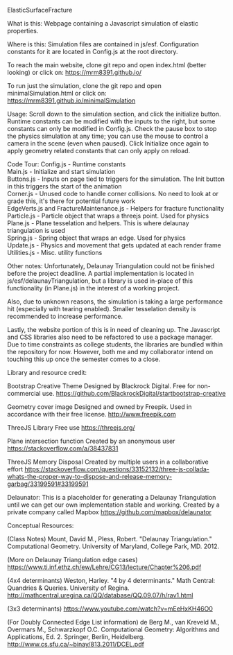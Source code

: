 ElasticSurfaceFracture

What is this: Webpage containing a Javascript simulation of elastic properties.

Where is this: Simulation files are contained in js/esf. Configuration constants for it are located in Config.js at the root directory.

To reach the main website, clone git repo and open index.html (better looking) or click on:
https://mrm8391.github.io/

To run just the simulation, clone the git repo and open minimalSimulation.html or click on:
https://mrm8391.github.io/minimalSimulation

Usage: Scroll down to the simulation section, and click the initialize button. Runtime constants can be modified with the inputs to the right, but some constants can only be modified in Config.js. Check the pause box to stop the physics simulation at any time; you can use the mouse to control a camera in the scene (even when paused). Click Initialize once again to apply geometry related constants that can only apply on reload.

Code Tour:
Config.js - Runtime constants  
Main.js - Initialize and start simulation  
Buttons.js - Inputs on page tied to triggers for the simulation. The Init button in this triggers the start of the animation  
Corner.js - Unused code to handle corner collisions. No need to look at or grade this, it's there for potential future work  
EdgeVerts.js and FractureMaintenance.js - Helpers for fracture functionality  
Particle.js - Particle object that wraps a threejs point. Used for physics  
Plane.js - Plane tesselation and helpers. This is where delaunay triangulation is used  
Spring.js - Spring object that wraps an edge. Used for physics  
Update.js - Physics and movement that gets updated at each render frame  
Utilities.js - Misc. utility functions  

Other notes:
Unfortunately, Delaunay Triangulation could not be finished before the project deadline. A partial implementation is located in js/esf/delaunayTriangulation, but a library is used in-place of this functionality (in Plane.js) in the interest of a working project.

Also, due to unknown reasons, the simulation is taking a large performance hit (especially with tearing enabled). Smaller tesselation density is recommended to increase performance.

Lastly, the website portion of this is in need of cleaning up. The Javascript and CSS libraries also need to be refactored to use a package manager. Due to time constraints as college students, the libraries are bundled within the repository for now. However, both me and my collaborator intend on touching this up once the semester comes to a close.

Library and resource credit:

Bootstrap Creative Theme
Designed by Blackrock Digital. Free for non-commercial use.
https://github.com/BlackrockDigital/startbootstrap-creative

Geometry cover image
Designed and owned by Freepik. Used in accordance with their free license.
http://www.freepik.com

ThreeJS Library
Free use
https://threejs.org/

Plane intersection function
Created by an anonymous user
https://stackoverflow.com/a/38437831

ThreeJS Memory Disposal
Created by multiple users in a collaborative effort
https://stackoverflow.com/questions/33152132/three-js-collada-whats-the-proper-way-to-dispose-and-release-memory-garbag/33199591#33199591

Delaunator: This is a placeholder for generating a Delaunay Triangulation until we can get our own implementation stable and working.
Created by a private company called Mapbox
https://github.com/mapbox/delaunator

Conceptual Resources:

(Class Notes)
Mount, David M., Pless, Robert. "Delaunay Triangulation." Computational Geometry. University of Maryland, College Park, MD. 2012.

(More on Delaunay Triangulation edge cases)
https://www.ti.inf.ethz.ch/ew/Lehre/CG13/lecture/Chapter%206.pdf

(4x4 determinants)
Weston, Harley. "4 by 4 determinants." Math Central: Quandries & Queries. University of Regina. http://mathcentral.uregina.ca/QQ/database/QQ.09.07/h/rav1.html

(3x3 determinants)
https://www.youtube.com/watch?v=mEeHxKH46O0

(For Doubly Connected Edge List information)
de Berg M., van Kreveld M., Overmars M., Schwarzkopf O.C. Computational Geometry: Algorithms and Applications, Ed. 2. Springer, Berlin, Heidelberg. http://www.cs.sfu.ca/~binay/813.2011/DCEL.pdf

